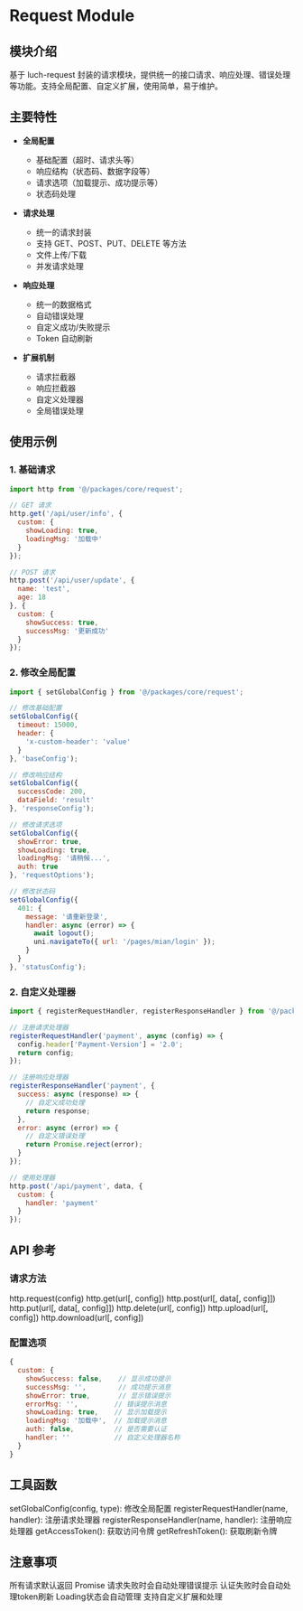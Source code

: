# Request Module

## 模块介绍

基于 luch-request 封装的请求模块，提供统一的接口请求、响应处理、错误处理等功能。支持全局配置、自定义扩展，使用简单，易于维护。

## 主要特性

- **全局配置**
  - 基础配置（超时、请求头等）
  - 响应结构（状态码、数据字段等）
  - 请求选项（加载提示、成功提示等）
  - 状态码处理

- **请求处理**
  - 统一的请求封装
  - 支持 GET、POST、PUT、DELETE 等方法
  - 文件上传/下载
  - 并发请求处理

- **响应处理**
  - 统一的数据格式
  - 自动错误处理
  - 自定义成功/失败提示
  - Token 自动刷新

- **扩展机制**
  - 请求拦截器
  - 响应拦截器
  - 自定义处理器
  - 全局错误处理

## 使用示例

### 1. 基础请求

```javascript
import http from '@/packages/core/request';

// GET 请求
http.get('/api/user/info', {
  custom: {
    showLoading: true,
    loadingMsg: '加载中'
  }
});

// POST 请求
http.post('/api/user/update', {
  name: 'test',
  age: 18
}, {
  custom: {
    showSuccess: true,
    successMsg: '更新成功'
  }
});

```

### 2. 修改全局配置

```javascript
import { setGlobalConfig } from '@/packages/core/request';

// 修改基础配置
setGlobalConfig({
  timeout: 15000,
  header: {
    'x-custom-header': 'value'
  }
}, 'baseConfig');

// 修改响应结构
setGlobalConfig({
  successCode: 200,
  dataField: 'result'
}, 'responseConfig');

// 修改请求选项
setGlobalConfig({
  showError: true,
  showLoading: true,
  loadingMsg: '请稍候...',
  auth: true
}, 'requestOptions');

// 修改状态码
setGlobalConfig({
  401: {
    message: '请重新登录',
    handler: async (error) => {
      await logout();
      uni.navigateTo({ url: '/pages/mian/login' });
    }
  }
}, 'statusConfig');

```

### 2. 自定义处理器

```javascript
import { registerRequestHandler, registerResponseHandler } from '@/packages/core/request';

// 注册请求处理器
registerRequestHandler('payment', async (config) => {
  config.header['Payment-Version'] = '2.0';
  return config;
});

// 注册响应处理器
registerResponseHandler('payment', {
  success: async (response) => {
    // 自定义成功处理
    return response;
  },
  error: async (error) => {
    // 自定义错误处理
    return Promise.reject(error);
  }
});

// 使用处理器
http.post('/api/payment', data, {
  custom: {
    handler: 'payment'
  }
});

```

## API 参考
### 请求方法

http.request(config)
http.get(url[, config])
http.post(url[, data[, config]])
http.put(url[, data[, config]])
http.delete(url[, config])
http.upload(url[, config])
http.download(url[, config])


### 配置选项
```javascript
{
  custom: {
    showSuccess: false,    // 显示成功提示
    successMsg: '',        // 成功提示消息
    showError: true,       // 显示错误提示
    errorMsg: '',         // 错误提示消息
    showLoading: true,    // 显示加载提示
    loadingMsg: '加载中',  // 加载提示消息
    auth: false,          // 是否需要认证
    handler: ''           // 自定义处理器名称
  }
}
```

## 工具函数
setGlobalConfig(config, type): 修改全局配置
registerRequestHandler(name, handler): 注册请求处理器
registerResponseHandler(name, handler): 注册响应处理器
getAccessToken(): 获取访问令牌
getRefreshToken(): 获取刷新令牌


## 注意事项
所有请求默认返回 Promise
请求失败时会自动处理错误提示
认证失败时会自动处理token刷新
Loading状态会自动管理
支持自定义扩展和处理
